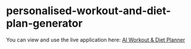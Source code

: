 # personalised-workout-and-diet-plan-generator


You can view and use the live application here:
[AI Workout & Diet Planner](https://personalised-workout-and-diet-plan-generator-zvrcagb4rsqvuyv5y.streamlit.app/)
